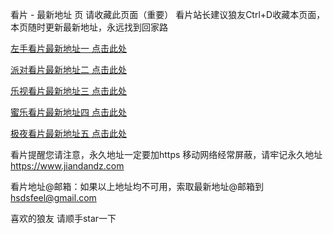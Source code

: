 看片 - 最新地址 页
请收藏此页面（重要） 看片站长建议狼友Ctrl+D收藏本页面，本页随时更新最新地址，永远找到回家路

[左手看片最新地址一 点击此处](https://www.jiandandz.com)

[派对看片最新地址二 点击此处](https://mile.letv1okle.top)

[乐视看片最新地址三 点击此处](https://lookme1.top)

[蜜乐看片最新地址四 点击此处](https://jiye.letv1okle.top)

[极夜看片最新地址五 点击此处](https://googye1.top)

看片提醒您请注意，永久地址一定要加https
移动网络经常屏蔽，请牢记永久地址  https://www.jiandandz.com

看片地址@邮箱：如果以上地址均不可用，索取最新地址@邮箱到[hsdsfeel@gmail.com](mailto:hsdsfeel@gmail.com)

喜欢的狼友 请顺手star一下
